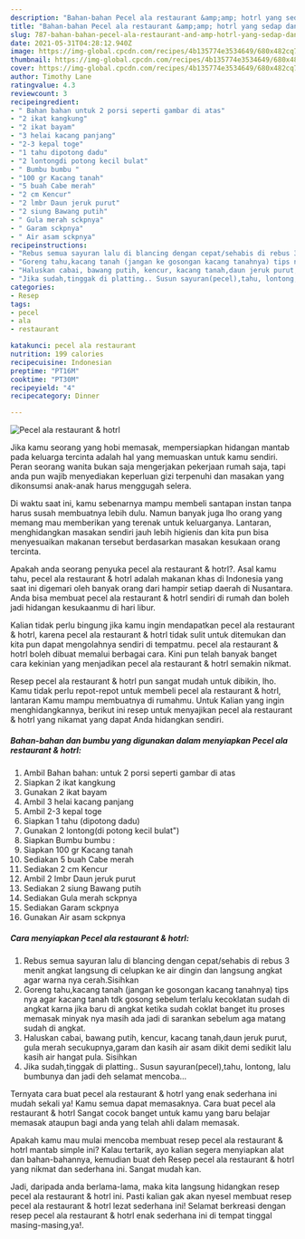 ```yaml
---
description: "Bahan-bahan Pecel ala restaurant &amp;amp; hotrl yang sedap dan Mudah Dibuat"
title: "Bahan-bahan Pecel ala restaurant &amp;amp; hotrl yang sedap dan Mudah Dibuat"
slug: 787-bahan-bahan-pecel-ala-restaurant-and-amp-hotrl-yang-sedap-dan-mudah-dibuat
date: 2021-05-31T04:28:12.940Z
image: https://img-global.cpcdn.com/recipes/4b135774e3534649/680x482cq70/pecel-ala-restaurant-hotrl-foto-resep-utama.jpg
thumbnail: https://img-global.cpcdn.com/recipes/4b135774e3534649/680x482cq70/pecel-ala-restaurant-hotrl-foto-resep-utama.jpg
cover: https://img-global.cpcdn.com/recipes/4b135774e3534649/680x482cq70/pecel-ala-restaurant-hotrl-foto-resep-utama.jpg
author: Timothy Lane
ratingvalue: 4.3
reviewcount: 3
recipeingredient:
- " Bahan bahan untuk 2 porsi seperti gambar di atas"
- "2 ikat kangkung"
- "2 ikat bayam"
- "3 helai kacang panjang"
- "2-3 kepal toge"
- "1 tahu dipotong dadu"
- "2 lontongdi potong kecil bulat"
- " Bumbu bumbu "
- "100 gr Kacang tanah"
- "5 buah Cabe merah"
- "2 cm Kencur"
- "2 lmbr Daun jeruk purut"
- "2 siung Bawang putih"
- " Gula merah sckpnya"
- " Garam sckpnya"
- " Air asam sckpnya"
recipeinstructions:
- "Rebus semua sayuran lalu di blancing dengan cepat/sehabis di rebus 3 menit angkat langsung di celupkan ke air dingin dan langsung angkat agar warna nya cerah.Sisihkan"
- "Goreng tahu,kacang tanah (jangan ke gosongan kacang tanahnya) tips nya agar kacang tanah tdk gosong sebelum terlalu kecoklatan sudah di angkat karna jika baru di angkat ketika sudah coklat banget itu proses memasak minyak nya masih ada jadi di sarankan sebelum aga matang sudah di angkat."
- "Haluskan cabai, bawang putih, kencur, kacang tanah,daun jeruk purut, gula merah secukupnya,garam dan kasih air asam dikit demi sedikit lalu kasih air hangat pula. Sisihkan"
- "Jika sudah,tinggak di platting.. Susun sayuran(pecel),tahu, lontong, lalu bumbunya dan jadi deh selamat mencoba..."
categories:
- Resep
tags:
- pecel
- ala
- restaurant

katakunci: pecel ala restaurant 
nutrition: 199 calories
recipecuisine: Indonesian
preptime: "PT16M"
cooktime: "PT30M"
recipeyield: "4"
recipecategory: Dinner

---
```



![Pecel ala restaurant &amp; hotrl](https://img-global.cpcdn.com/recipes/4b135774e3534649/680x482cq70/pecel-ala-restaurant-hotrl-foto-resep-utama.jpg)

Jika kamu seorang yang hobi memasak, mempersiapkan hidangan mantab pada keluarga tercinta adalah hal yang memuaskan untuk kamu sendiri. Peran seorang  wanita bukan saja mengerjakan pekerjaan rumah saja, tapi anda pun wajib menyediakan keperluan gizi terpenuhi dan masakan yang dikonsumsi anak-anak harus menggugah selera.

Di waktu  saat ini, kamu sebenarnya mampu membeli santapan instan tanpa harus susah membuatnya lebih dulu. Namun banyak juga lho orang yang memang mau memberikan yang terenak untuk keluarganya. Lantaran, menghidangkan masakan sendiri jauh lebih higienis dan kita pun bisa menyesuaikan makanan tersebut berdasarkan masakan kesukaan orang tercinta. 



Apakah anda seorang penyuka pecel ala restaurant &amp; hotrl?. Asal kamu tahu, pecel ala restaurant &amp; hotrl adalah makanan khas di Indonesia yang saat ini digemari oleh banyak orang dari hampir setiap daerah di Nusantara. Anda bisa membuat pecel ala restaurant &amp; hotrl sendiri di rumah dan boleh jadi hidangan kesukaanmu di hari libur.

Kalian tidak perlu bingung jika kamu ingin mendapatkan pecel ala restaurant &amp; hotrl, karena pecel ala restaurant &amp; hotrl tidak sulit untuk ditemukan dan kita pun dapat mengolahnya sendiri di tempatmu. pecel ala restaurant &amp; hotrl boleh dibuat memalui berbagai cara. Kini pun telah banyak banget cara kekinian yang menjadikan pecel ala restaurant &amp; hotrl semakin nikmat.

Resep pecel ala restaurant &amp; hotrl pun sangat mudah untuk dibikin, lho. Kamu tidak perlu repot-repot untuk membeli pecel ala restaurant &amp; hotrl, lantaran Kamu mampu membuatnya di rumahmu. Untuk Kalian yang ingin menghidangkannya, berikut ini resep untuk menyajikan pecel ala restaurant &amp; hotrl yang nikamat yang dapat Anda hidangkan sendiri.

<!--inarticleads1-->

##### Bahan-bahan dan bumbu yang digunakan dalam menyiapkan Pecel ala restaurant &amp; hotrl:

1. Ambil  Bahan bahan: untuk 2 porsi seperti gambar di atas
1. Siapkan 2 ikat kangkung
1. Gunakan 2 ikat bayam
1. Ambil 3 helai kacang panjang
1. Ambil 2-3 kepal toge
1. Siapkan 1 tahu (dipotong dadu)
1. Gunakan 2 lontong(di potong kecil bulat&#34;)
1. Siapkan  Bumbu bumbu :
1. Siapkan 100 gr Kacang tanah
1. Sediakan 5 buah Cabe merah
1. Sediakan 2 cm Kencur
1. Ambil 2 lmbr Daun jeruk purut
1. Sediakan 2 siung Bawang putih
1. Sediakan  Gula merah sckpnya
1. Sediakan  Garam sckpnya
1. Gunakan  Air asam sckpnya




<!--inarticleads2-->

##### Cara menyiapkan Pecel ala restaurant &amp; hotrl:

1. Rebus semua sayuran lalu di blancing dengan cepat/sehabis di rebus 3 menit angkat langsung di celupkan ke air dingin dan langsung angkat agar warna nya cerah.Sisihkan
1. Goreng tahu,kacang tanah (jangan ke gosongan kacang tanahnya) tips nya agar kacang tanah tdk gosong sebelum terlalu kecoklatan sudah di angkat karna jika baru di angkat ketika sudah coklat banget itu proses memasak minyak nya masih ada jadi di sarankan sebelum aga matang sudah di angkat.
1. Haluskan cabai, bawang putih, kencur, kacang tanah,daun jeruk purut, gula merah secukupnya,garam dan kasih air asam dikit demi sedikit lalu kasih air hangat pula. Sisihkan
1. Jika sudah,tinggak di platting.. Susun sayuran(pecel),tahu, lontong, lalu bumbunya dan jadi deh selamat mencoba...




Ternyata cara buat pecel ala restaurant &amp; hotrl yang enak sederhana ini mudah sekali ya! Kamu semua dapat memasaknya. Cara buat pecel ala restaurant &amp; hotrl Sangat cocok banget untuk kamu yang baru belajar memasak ataupun bagi anda yang telah ahli dalam memasak.

Apakah kamu mau mulai mencoba membuat resep pecel ala restaurant &amp; hotrl mantab simple ini? Kalau tertarik, ayo kalian segera menyiapkan alat dan bahan-bahannya, kemudian buat deh Resep pecel ala restaurant &amp; hotrl yang nikmat dan sederhana ini. Sangat mudah kan. 

Jadi, daripada anda berlama-lama, maka kita langsung hidangkan resep pecel ala restaurant &amp; hotrl ini. Pasti kalian gak akan nyesel membuat resep pecel ala restaurant &amp; hotrl lezat sederhana ini! Selamat berkreasi dengan resep pecel ala restaurant &amp; hotrl enak sederhana ini di tempat tinggal masing-masing,ya!.

